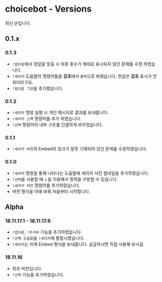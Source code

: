 # choicebot - Versions
최신 순입니다.

## 0.1.x
### 0.1.3
 - `!업다운`에서 정답을 맞출 시 최종 횟수가 제대로 표시되지 않던 문제를 수정 하였습니다.
 - `!세리카` 도움말의 명령어들을 **강조**에서 `블럭`으로 바꿨습니다. 한글은 **강조** 표시가 안되더라구요.
 - `!업다운 그만`을 추가했습니다.
### 0.1.2
 - `!세리카` 명령 실행 시 개인 메시지로 결과를 보내줍니다.
 - `!세리카 스펙` 명령어를 추가 하였습니다.
 - `!선택` 명령어의 내부 구조를 간결하게 바꾸었습니다.
### 0.1.1
 - `!세리카 버전`의 Embed의 링크가 잘못 기재되어 있던 문제를 수정하였습니다.
### 0.1.0
 - `!세리카` 명령을 통해 나타나는 도움말에 세리카 사진 썸네일을 추가하였습니다.
 - `!선택`을 사용할 때 ` ㄷ `을 이용해서 항목을 구분할 수 있습니다.
 - `!세리카 버전` 명령어를 추가하였습니다.
 - 버전 형식을 아예 바꿔 처음부터 시작합니다.

## Alpha
### 18.11.17.1 - 18.11.17.6
 - `!업다운`, `!주사위` 기능을 추가하였습니다.
 - `!선택 도움말`을 `!세리카`에 통합시켰습니다.
 - `!세리카`는 이제 Embed 형식을 보내줍니다. 궁금하시면 직접 사용해 보시길.

### 18.11.16
 - 최초 버전입니다.
 - `!선택` 기능을 추가하였습니다.
